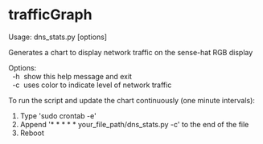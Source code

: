 # trafficGraph
Usage: dns_stats.py [options]

Generates a chart to display network traffic on the sense-hat RGB display

Options:  
&nbsp;&nbsp;-h&nbsp; show this help message and exit  
&nbsp;&nbsp;-c&nbsp; uses color to indicate level of network traffic  

  
To run the script and update the chart continuously (one minute intervals):
1.  Type 'sudo crontab -e'  
2.  Append '* * * * * your_file_path/dns_stats.py -c' to the end of the file
3.  Reboot
